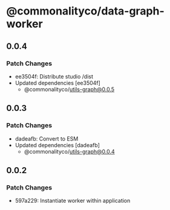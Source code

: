 # @commonalityco/data-graph-worker

## 0.0.4

### Patch Changes

- ee3504f: Distribute studio /dist
- Updated dependencies [ee3504f]
  - @commonalityco/utils-graph@0.0.5

## 0.0.3

### Patch Changes

- dadeafb: Convert to ESM
- Updated dependencies [dadeafb]
  - @commonalityco/utils-graph@0.0.4

## 0.0.2

### Patch Changes

- 597a229: Instantiate worker within application
